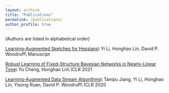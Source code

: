 ```yaml
---
layout: archive
title: "Publications"
permalink: /publications/
author_profile: true
---
```


(Authors are listed in alphabetical order)

[Learning-Augmented Sketches for Hessians](https://arxiv.org/pdf/2102.12317.pdf)\\
Yi Li, Honghao Lin, David P. Woodruff\\
Manuscipt

[Robust Learning of Fixed-Structure Bayesian Networks in Nearly-Linear Time](https://arxiv.org/pdf/2105.05555.pdf)\\
Yu Cheng, Honghao Lin\\
ICLR 2021

[Learning-Augmented Data Stream Algorithms](https://openreview.net/pdf?id=HyxJ1xBYDH)\\
Tanqiu Jiang, Yi Li, Honghao Lin, Yisong Ruan, David P. Woodruff\\
ICLR 2020